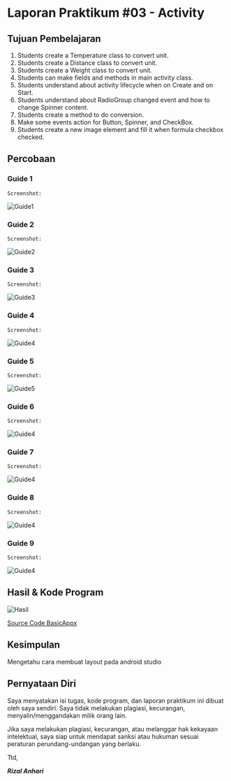 # Laporan Praktikum #03 - Activity

## Tujuan Pembelajaran

1. Students create a Temperature class to convert unit.
2. Students create a Distance class to convert unit.
3. Students create a Weight class to convert unit.
4. Students can make fields and methods in main activity class.
5. Students understand about activity lifecycle when on Create and on Start.
6. Students understand about RadioGroup changed event and how to change Spinner content.
7. Students create a method to do conversion.
8. Make some events action for Button, Spinner, and CheckBox.
9. Students create a new image element and fill it when formula checkbox checked.

## Percobaan

### Guide 1

`Screenshot:`

![Guide1](img/Screenshot_1.png)

### Guide 2

`Screenshot:`

![Guide2](img/Screenshot_2.png)

### Guide 3

`Screenshot:`

![Guide3](img/Screenshot_3.png)

### Guide 4

`Screenshot:`

![Guide4](img/Screenshot_4.png)

### Guide 5

`Screenshot:`

![Guide5](img/Screenshot_5.png)

### Guide 6

`Screenshot:`

![Guide4](img/Screenshot_6.png)

### Guide 7

`Screenshot:`

![Guide4](img/Screenshot_7.png)

### Guide 8

`Screenshot:`

![Guide4](img/Screenshot_8.png)

### Guide 9

`Screenshot:`

![Guide4](img/Screenshot_9.png)

## Hasil & Kode Program

![Hasil](img/hasil.png)

[Source Code BasicAppx](../../src/03_activity/BasicAppX)

## Kesimpulan

Mengetahu cara membuat layout pada android studio

## Pernyataan Diri

Saya menyatakan isi tugas, kode program, dan laporan praktikum ini dibuat oleh saya sendiri. Saya tidak melakukan plagiasi, kecurangan, menyalin/menggandakan milik orang lain.

Jika saya melakukan plagiasi, kecurangan, atau melanggar hak kekayaan intelektual, saya siap untuk mendapat sanksi atau hukuman sesuai peraturan perundang-undangan yang berlaku.

Ttd,

***Rizal Anhari***
